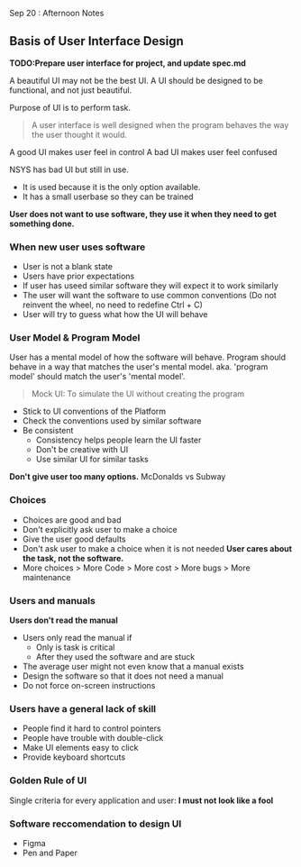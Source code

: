 Sep 20 : Afternoon Notes

## Basis of User Interface Design

**TODO:Prepare user interface for project, and update spec.md**

A beautiful UI may not be the best UI. A UI should be designed to be functional, and not just beautiful.

Purpose of UI is to perform task.

> A user interface is well designed when the program behaves the way the user thought it would.

A good UI makes user feel in control
A bad UI makes user feel confused

NSYS has bad UI but still in use.
- It is used because it is the only option available.
- It has a small userbase so they can be trained

**User does not want to use software, they use it when they need to get something done.**

### When new user uses software
- User is not a blank state
- Users have prior expectations
- If user has useed similar software they will expect it to work similarly
- The user will want the software to use common conventions
    (Do not reinvent the wheel, no need to redefine Ctrl + C)
- User will try to guess what how the UI will behave

### User Model & Program Model

User has a mental model of how the software will behave. 
Program should behave in a way that matches the user's mental model.
aka. 'program model' should match the user's 'mental model'.

> Mock UI: To simulate the UI without creating the program

- Stick to UI conventions of the Platform
- Check the conventions used by similar software
- Be consistent
    - Consistency helps people learn the UI faster
    - Don't be creative with UI
    - Use similar UI for similar tasks

**Don't give user too many options.**
McDonalds vs Subway

### Choices
- Choices are good and bad
- Don't explicitly ask user to make a choice
- Give the user good defaults
- Don't ask user to make a choice when it is not needed
**User cares about the task, not the software.**
- More choices > More Code > More cost > More bugs > More maintenance

### Users and manuals
**Users don't read the manual**
- Users only read the manual if
    - Only is task is critical
    - After they used the software and are stuck
- The average user might not even know that a manual exists
- Design the software so that it does not need a manual
- Do not force on-screen instructions

### Users have a general lack of skill
- People find it hard to control pointers
- People have trouble with double-click
- Make UI elements easy to click
- Provide keyboard shortcuts

### Golden Rule of UI
Single criteria for every application and user: **I must not look like a fool**

### Software reccomendation to design UI
- Figma
- Pen and Paper
